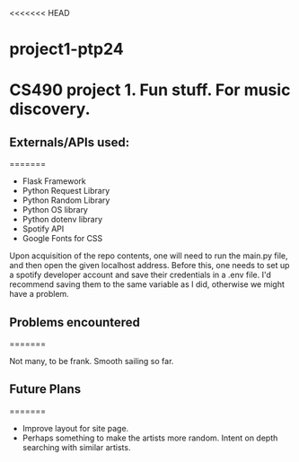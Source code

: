 <<<<<<< HEAD
# project1-ptp24
CS490 project 1. Fun stuff. For music discovery.
=======
## Externals/APIs used:
=======
  * Flask Framework
  * Python Request Library
  * Python Random Library
  * Python OS library
  * Python dotenv library
  * Spotify API
  * Google Fonts for CSS

Upon acquisition of the repo contents, one will need to run the main.py file, and then open the given localhost address. Before this, one needs to set up a spotify developer account and save their credentials in a .env file. I'd recommend saving them to the same variable as I did, otherwise we might have a problem.

## Problems encountered
=======
   
Not many, to be frank. Smooth sailing so far.

## Future Plans
=======
  * Improve layout for site page.
  * Perhaps something to make the artists more random. Intent on depth searching with similar artists.
 
